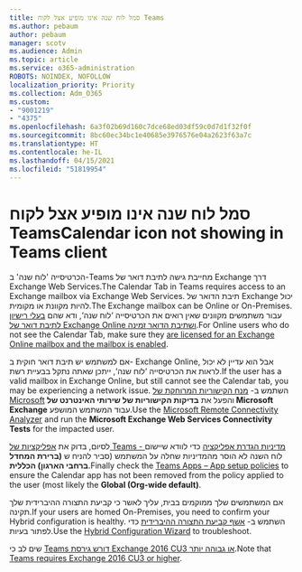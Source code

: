 ```yaml
---
title: סמל לוח שנה אינו מופיע אצל לקוח Teams
ms.author: pebaum
author: pebaum
manager: scotv
ms.audience: Admin
ms.topic: article
ms.service: o365-administration
ROBOTS: NOINDEX, NOFOLLOW
localization_priority: Priority
ms.collection: Adm_O365
ms.custom:
- "9001219"
- "4375"
ms.openlocfilehash: 6a3f02b69d160c7dce68ed03df59c0d7d1f32f0f
ms.sourcegitcommit: 8bc60ec34bc1e40685e3976576e04a2623f63a7c
ms.translationtype: HT
ms.contentlocale: he-IL
ms.lasthandoff: 04/15/2021
ms.locfileid: "51819954"
---
```

# <a name="calendar-icon-not-showing-in-teams-client"></a><span data-ttu-id="f8ba9-102">סמל לוח שנה אינו מופיע אצל לקוח Teams</span><span class="sxs-lookup"><span data-stu-id="f8ba9-102">Calendar icon not showing in Teams client</span></span>

<span data-ttu-id="f8ba9-103">הכרטיסייה 'לוח שנה' ב-Teams מחייבת גישה לתיבת דואר של Exchange דרך Exchange Web Services.</span><span class="sxs-lookup"><span data-stu-id="f8ba9-103">The Calendar Tab in Teams requires access to an Exchange mailbox via Exchange Web Services.</span></span> <span data-ttu-id="f8ba9-104">תיבת הדואר של Exchange יכול להיות מקוונת או מקומית.</span><span class="sxs-lookup"><span data-stu-id="f8ba9-104">The Exchange mailbox can be Online or On-Premises.</span></span> <span data-ttu-id="f8ba9-105">עבור משתמשים מקוונים שאין רואים את הכרטיסייה ‘לוח שנה‘, ודא שהם [בעלי רישיון לתיבת דואר של Exchange Online ושתיבת הדואר זמינה](https://docs.microsoft.com/exchange/recipients-in-exchange-online/create-user-mailboxes).</span><span class="sxs-lookup"><span data-stu-id="f8ba9-105">For Online users who do not see the Calendar Tab, make sure they [are licensed for an Exchange Online mailbox and the mailbox is enabled](https://docs.microsoft.com/exchange/recipients-in-exchange-online/create-user-mailboxes).</span></span>

<span data-ttu-id="f8ba9-106">אם למשתמש יש תיבת דואר חוקית ב- Exchange Online, אבל הוא עדיין לא יכול לראות את הכרטיסייה ‘לוח שנה‘, ייתכן שאתה נתקל בבעיית רשת.</span><span class="sxs-lookup"><span data-stu-id="f8ba9-106">If the user has a valid mailbox in Exchange Online, but still cannot see the Calendar tab, you may be experiencing a network issue.</span></span> <span data-ttu-id="f8ba9-107">השתמש ב- [מנח הקישוריות המרוחקת של Microsoft](https://testconnectivity.microsoft.com/) והפעל את **בדיקות הקישוריות של שירותי האינטרנט של Microsoft Exchange** עבוד המשתמש המושפע.</span><span class="sxs-lookup"><span data-stu-id="f8ba9-107">Use the [Microsoft Remote Connectivity Analyzer](https://testconnectivity.microsoft.com/) and run the **Microsoft Exchange Web Services Connectivity Tests** for the impacted user.</span></span>

<span data-ttu-id="f8ba9-108">לסיום, בדוק את [אפליקציות של Teams - מדיניות הגדרת אפליקציה](https://admin.teams.microsoft.com/policies/app-setup) כדי לוודא שיישום לוח השנה לא הוסר מהמדיניות שחלה על המשתמש (סביר להניח ש **(ברירת המחדל ברחבי הארגון) הכללית**.</span><span class="sxs-lookup"><span data-stu-id="f8ba9-108">Finally check the [Teams Apps – App setup policies](https://admin.teams.microsoft.com/policies/app-setup) to ensure the Calendar app has not been removed from the policy applied to the user (most likely the **Global (Org-wide default)**.</span></span>

<span data-ttu-id="f8ba9-109">אם המשתמשים שלך ממוקמים בבית, עליך לאשר כי קביעת התצורה ההיברידית שלך תקינה.</span><span class="sxs-lookup"><span data-stu-id="f8ba9-109">If your users are homed On-Premises, you need to confirm your Hybrid configuration is healthy.</span></span> <span data-ttu-id="f8ba9-110">השתמש ב- [אשף קביעת התצורה ההיברידית](https://docs.microsoft.com/exchange/hybrid-deployment/hybrid-agent) כדי לפתור בעיות.</span><span class="sxs-lookup"><span data-stu-id="f8ba9-110">Use the [Hybrid Configuration Wizard](https://docs.microsoft.com/exchange/hybrid-deployment/hybrid-agent) to troubleshoot.</span></span>

<span data-ttu-id="f8ba9-111">שים לב כי [Teams דורש גירסת Exchange 2016 CU3 או גבוהה יותר](https://docs.microsoft.com/microsoftteams/exchange-teams-interact).</span><span class="sxs-lookup"><span data-stu-id="f8ba9-111">Note that [Teams requires Exchange 2016 CU3 or higher](https://docs.microsoft.com/microsoftteams/exchange-teams-interact).</span></span>
